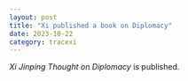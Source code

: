 ```yaml
---
layout: post
title: "Xi published a book on Diplomacy"
date: 2023-10-22
category: tracexi
---
```


*Xi Jinping Thought on Diplomacy* is published.


